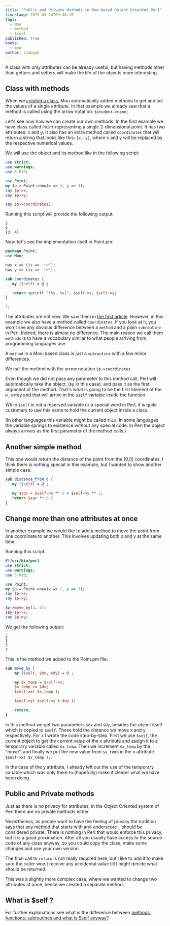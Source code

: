 ```yaml
---
title: "Public and Private Methods in Moo-based Object Oriented Perl"
timestamp: 2015-03-24T09:40:10
tags:
  - Moo
  - method
  - $self
published: true
books:
  - moo
author: szabgab
---
```



A class with only attributes can be already useful, but having methods other than getters and setters
will make the life of the objects more interesting.


## Class with methods

When we [created a class](/oop-with-moo), Moo automatically added methods to get and set the values of a single attribute.
In that example we already saw that a method is called using the arrow notation: `$student->name;`.

Let's see now how we can create our own methods. In the first example we have class called `Point` representing
a single 2-dimensional point. It has two attributes: x and y. It also has an extra method called `coordinates`
that will return a string that looks like this: `[x, y]`, where x and y will be replaced by the respective numerical values.

We will use the object and its method like in the following script:

```perl
use strict;
use warnings;
use 5.010;

use Point;
my $p = Point->new(x => 3, y => 4);
say $p->x;
say $p->y;

say $p->coordinates;
```

Running this script will provide the following output:

```
3
4
[3, 4]
```

Now, let's see the implementation itself in Point.pm:

```perl
package Point;
use Moo;

has x => (is => 'rw');
has y => (is => 'rw');

sub coordinates {
   my ($self) = @_;

   return sprintf "[%s, %s]", $self->x, $self->y;
}

1;
```

The attributes are not new. We saw them in [the first article](/oop-with-moo).
However, in this example we also have a method called `coordinates`. If you look at it, you
won't see any obvious difference between a `method` and a plain `subroutine` in Perl.
Indeed, there is almost no difference. The main reason we call them `methods` is to have
a vocabulary similar to what people arriving from programming languages use.

A `method` in a Moo-based class is just a `subroutine` with a few minor differences.

We call the method with the arrow notation `$p->coordinates`.

Even though we did not pass any parameter to this method call, Perl will automatically take the object,
(`$p` in this case), and pass it as the first argument of the method.
That's what is going to be the first element of the `@_` array and that
will arrive in the `$self` variable inside the function.

While `$self` is not a reserved variable or a special word in Perl,
it is quite customary to use this name to hold the current object inside a class.

(In other languages this variable might be called `this`.
In some languages the variable springs to existence without any special code. In Perl the object always arrives
as the first parameter of the method calls.)

## Another simple method

This one would return the distance of the point from the [0,0] coordinates.
I think there is nothing special in this example, but I wanted to show another simple case.

```perl
sub distance_from_o {
   my ($self) = @_;

   my $sqr = $self->x ** 2 + $self->y ** 2;
   return $sqr ** 0.5
}
```

## Change more than one attributes at once

In another example we would like to add a method to move the point from one coordinate
to another. This involves updating both x and y at the same time.

Running this script:

```perl
#!/usr/bin/perl
use strict;
use warnings;
use 5.010;

use Point;
my $p = Point->new(x => 2, y => 3);
say $p->x;
say $p->y;

$p->move_by(3, 4);
say $p->x;
say $p->y;
```

We get the following output:

```
2
3
5
7
```

This is the method we added to the Point.pm file:

```perl
sub move_by {
    my ($self, $dx, $dy) = @_;

    my $x_temp = $self->x;
    $x_temp += $dx;
    $self->x( $x_temp );

    $self->y( $self->y + $dy );

    return;
}
```

In this method we get two parameters `$dx` and `$dy`, besides the object itself which is copied to `$self`.
These hold the distance we move x and y respectively. For x I wrote the code step-by-step. First we use `$self`, the current
object to get the current value of the x attribute and assign it to a temporary variable called `$x_temp`.
Then we increment `$x_temp` by the "move", and finally we put the new value from `$x_temp` in the x attribute.
`$self->x( $x_temp );`.

In the case of the y attribute, I already left out the use of the temporary variable which was only there to (hopefully) make it
clearer what we have been doing.


## Public and Private methods

Just as there is no privacy for attributes, in the Object Oriented system of Perl there are no private methods either.

Nevertheless, as people want to have the feeling of privacy the tradition says that any method that starts with and underscore `_`
should be considered private. There is nothing in Perl that would enforce this privacy, but it is a good proximation.
After all you usually have access to the source code of any class anyway, so you could copy the class, make some changes and use your
own version.

The final call to `return` is not really required here, but I like to add it to make sure the caller won't receive any
accidental value till I might decide what should be returned.

This was a slightly more complex case, where we wanted to change two attributes at once, hence we created a separate method.

## What is $self ?

For further explanations see what is the difference between
[methods, functions, subroutines and what is $self anyway?](/methods-functions-and-subroutines-in-perl)


